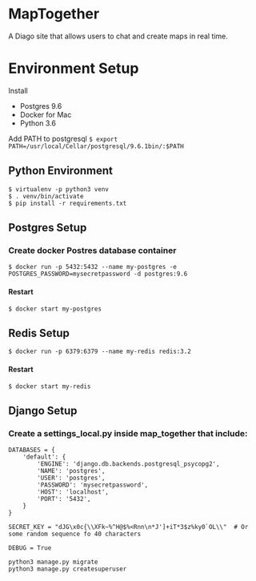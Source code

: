# MapTogether
A Diago site that allows users to chat and create maps in real time.

# Environment Setup
Install

* Postgres 9.6
* Docker for Mac
* Python 3.6

Add PATH to postgresql
`$ export PATH=/usr/local/Cellar/postgresql/9.6.1bin/:$PATH`

## Python Environment
```
$ virtualenv -p python3 venv
$ . venv/bin/activate
$ pip install -r requirements.txt
```

## Postgres Setup

### Create docker Postres database container
```
$ docker run -p 5432:5432 --name my-postgres -e POSTGRES_PASSWORD=mysecretpassword -d postgres:9.6
```

#### Restart

```
$ docker start my-postgres
```

## Redis Setup
```
$ docker run -p 6379:6379 --name my-redis redis:3.2
```

#### Restart

```
$ docker start my-redis
```

## Django Setup

### Create a settings_local.py inside map_together that include:

```
DATABASES = {
    'default': {
        'ENGINE': 'django.db.backends.postgresql_psycopg2',
        'NAME': 'postgres',
        'USER': 'postgres',
        'PASSWORD': 'mysecretpassword',
        'HOST': 'localhost',
        'PORT': '5432',
    }
}

SECRET_KEY = "dJG\x0c{\\XFk~%^H@$%<Rnn\n*J']+iT*3$z%ky0`OL\\"  # Or some random sequence fo 40 characters

DEBUG = True

```

```
python3 manage.py migrate
python3 manage.py createsuperuser
```
